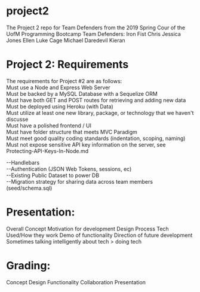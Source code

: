 # project2
The Project 2 repo for Team Defenders from the 2019 Spring Cour of the UofM Programming Bootcamp
Team Defenders:
Iron Fist Chris
Jessica Jones Ellen
Luke Cage Michael
Daredevil Kieran

# Project 2: Requirements
The requirements for Project #2 are as follows:  
Must use a Node and Express Web Server  
Must be backed by a MySQL Database with a Sequelize ORM  
Must have both GET and POST routes for retrieving and adding new data  
Must be deployed using Heroku (with Data)  
Must utilize at least one new library, package, or technology that we haven't discusse  
Must have a polished frontend / UI  
Must have folder structure that meets MVC Paradigm  
Must meet good quality coding standards (indentation, scoping, naming)  
Must not expose sensitive API key information on the server, see Protecting-API-Keys-In-Node.md  

--Handlebars  
--Authentication (JSON Web Tokens, sessions, ec)  
--Existing Public Dataset to power DB  
--Migration strategy for sharing data across team members (seed/schema.sql)  

# Presentation:
Overall Concept
Motivation for development
Design Process
Tech Used/How they work
Demo of functionality
Direction of future development
Sometimes talking intelligently about tech > doing tech

# Grading:
Concept
Design
Functionality
Collaboration
Presentation